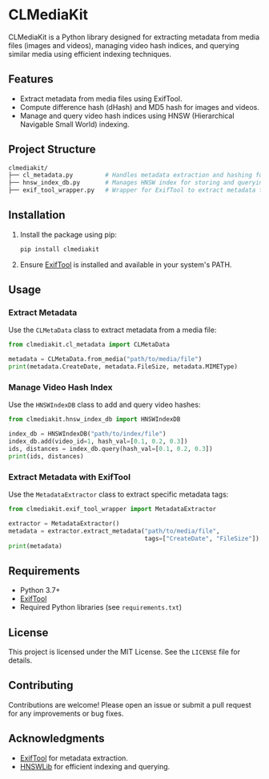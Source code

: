 # CLMediaKit

CLMediaKit is a Python library designed for extracting metadata from media
files (images and videos), managing video hash indices, and querying similar
media using efficient indexing techniques.

## Features

- Extract metadata from media files using ExifTool.
- Compute difference hash (dHash) and MD5 hash for images and videos.
- Manage and query video hash indices using HNSW (Hierarchical Navigable
  Small World) indexing.

## Project Structure

```bash
clmediakit/
├── cl_metadata.py         # Handles metadata extraction and hashing for media files.
├── hnsw_index_db.py       # Manages HNSW index for storing and querying video hashes.
├── exif_tool_wrapper.py   # Wrapper for ExifTool to extract metadata from media files.
```

## Installation

1. Install the package using pip:

   ```bash
   pip install clmediakit
   ```

2. Ensure [ExifTool](https://exiftool.org/) is installed and available in your
   system's PATH.

## Usage

### Extract Metadata

Use the `CLMetaData` class to extract metadata from a media file:

```python
from clmediakit.cl_metadata import CLMetaData

metadata = CLMetaData.from_media("path/to/media/file")
print(metadata.CreateDate, metadata.FileSize, metadata.MIMEType)
```

### Manage Video Hash Index

Use the `HNSWIndexDB` class to add and query video hashes:

```python
from clmediakit.hnsw_index_db import HNSWIndexDB

index_db = HNSWIndexDB("path/to/index/file")
index_db.add(video_id=1, hash_val=[0.1, 0.2, 0.3])
ids, distances = index_db.query(hash_val=[0.1, 0.2, 0.3])
print(ids, distances)
```

### Extract Metadata with ExifTool

Use the `MetadataExtractor` class to extract specific metadata tags:

```python
from clmediakit.exif_tool_wrapper import MetadataExtractor

extractor = MetadataExtractor()
metadata = extractor.extract_metadata("path/to/media/file", 
                                      tags=["CreateDate", "FileSize"])
print(metadata)
```

## Requirements

- Python 3.7+
- [ExifTool](https://exiftool.org/)
- Required Python libraries (see `requirements.txt`)

## License

This project is licensed under the MIT License. See the `LICENSE` file for
details.

## Contributing

Contributions are welcome! Please open an issue or submit a pull request for
any improvements or bug fixes.

## Acknowledgments

- [ExifTool](https://exiftool.org/) for metadata extraction.
- [HNSWLib](https://github.com/nmslib/hnswlib) for efficient indexing and
  querying.
